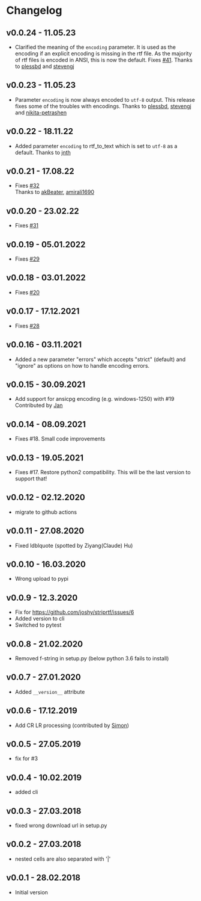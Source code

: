 # Changelog


## v0.0.24 - 11.05.23
  * Clarified the meaning of the `encoding` parameter. It is used as the encoding if an explicit encoding is missing in the rtf file. As the majority of rtf files is encoded in ANSI, this is now the default. 
  Fixes [#41](https://github.com/joshy/striprtf/issues/41).
    Thanks to [plessbd](https://github.com/plessbd) and [stevengj](https://github.com/stevengj)

## v0.0.23 - 11.05.23
  * Parameter `encoding` is now always encoded to `utf-8` output. This release fixes some of the troubles with encodings. 
    Thanks to [plessbd](https://github.com/plessbd), [stevengj](https://github.com/stevengj) and [nikita-petrashen](https://github.com/nikita-petrashen)

## v0.0.22 - 18.11.22
  * Added parameter `encoding` to rtf_to_text which is set to `utf-8` as a default. Thanks to [jnth](https://github.com/jnth)

## v0.0.21 - 17.08.22
 * Fixes [#32](https://github.com/joshy/striprtf/issues/32)  
  Thanks to [akBeater](https://github.com/akBeater), [amirali1690](https://github.com/amirali1690)


## v0.0.20 - 23.02.22
 * Fixes [#31](https://github.com/joshy/striprtf/issues/31)

## v0.0.19 - 05.01.2022
 * Fixes [#29](https://github.com/joshy/striprtf/issues/29)

## v0.0.18 - 03.01.2022
 * Fixes [#20](https://github.com/joshy/striprtf/issues/20)

## v0.0.17 - 17.12.2021
 * Fixes [#28](https://github.com/joshy/striprtf/issues/28)

## v0.0.16 - 03.11.2021
 * Added a new parameter "errors" which accepts "strict" (default) and "ignore" as options
   on how to handle encoding errors. 

## v0.0.15 - 30.09.2021
 * Add support for ansicpg encoding (e.g. windows-1250) with #19 \
   Contributed by [Jan](https://github.com/jan-swiecki)

## v0.0.14 - 08.09.2021
 * Fixes #18. Small code improvements

## v0.0.13 - 19.05.2021
 * Fixes #17. Restore python2 compatibility. 
   This will be the last version to support that!

## v0.0.12 - 02.12.2020
 * migrate to github actions

## v0.0.11 - 27.08.2020
 * Fixed ldblquote (spotted by Ziyang(Claude) Hu)

## v0.0.10 - 16.03.2020
 * Wrong upload to pypi

## v0.0.9 - 12.3.2020
 * Fix for https://github.com/joshy/striprtf/issues/6
 * Added version to cli
 * Switched to pytest

## v0.0.8 - 21.02.2020
 * Removed f-string in setup.py (below python 3.6 fails to install)

## v0.0.7 - 27.01.2020
 * Added `__version__` attribute

## v0.0.6 - 17.12.2019
 * Add CR LR processing (contributed by [Simon](https://github.com/UnacceptableBehaviour))

## v0.0.5 - 27.05.2019
 * fix for #3

## v0.0.4 - 10.02.2019
 * added cli

## v0.0.3 - 27.03.2018
 * fixed wrong download url in setup.py

## v0.0.2 - 27.03.2018
 * nested cells are also separated with '|'

## v0.0.1 - 28.02.2018
 * Initial version